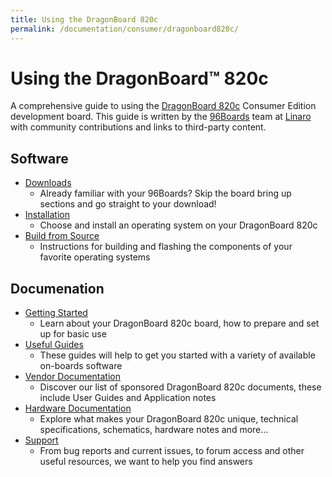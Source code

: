```yaml
---
title: Using the DragonBoard 820c
permalink: /documentation/consumer/dragonboard820c/
---
```


# Using the DragonBoard™ 820c

A comprehensive guide to using the [DragonBoard 820c](../dragonboard820c/) Consumer Edition development board. This guide is written by the [96Boards](https://www.96boards.org) team at [Linaro](http://www.linaro.org) with community contributions and links to third-party content.

## Software

- [Downloads](downloads/)
   - Already familiar with your 96Boards? Skip the board bring up sections and go straight to your download!
- [Installation](installation/)
   - Choose and install an operating system on your DragonBoard 820c
- [Build from Source](build/)
   - Instructions for building and flashing the components of your favorite operating systems

## Documenation

- [Getting Started](getting-started/)
   - Learn about your DragonBoard 820c board, how to prepare and set up for basic use
- [Useful Guides](guides/)
   - These guides will help to get you started with a variety of available on-boards software
- [Vendor Documentation](vendor-docs/)
   - Discover our list of sponsored DragonBoard 820c documents, these include User Guides and Application notes
- [Hardware Documentation](hardware-docs/)
   - Explore what makes your DragonBoard 820c unique, technical specifications, schematics, hardware notes and more...
- [Support](support/)
   - From bug reports and current issues, to forum access and other useful resources, we want to help you find answers
